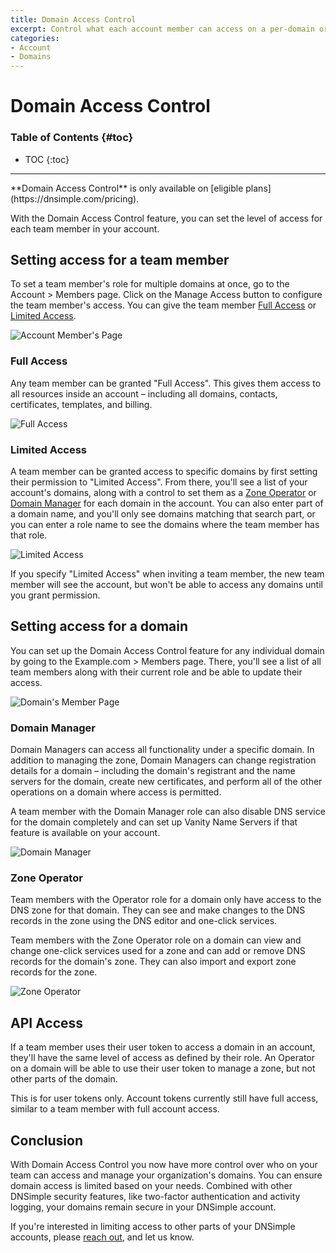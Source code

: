```yaml
---
title: Domain Access Control
excerpt: Control what each account member can access on a per-domain or per-zone basis.
categories:
- Account
- Domains
---
```


# Domain Access Control

### Table of Contents {#toc}

* TOC
{:toc}

---

<info>
**Domain Access Control** is only available on [eligible plans](https://dnsimple.com/pricing).
</info>

With the Domain Access Control feature, you can set the level of access for each team member in your account.

## Setting access for a team member

To set a team member's role for multiple domains at once, go to the Account > Members page. Click on the Manage Access button to configure the team member's access. You can give the team member [Full Access](#full-access) or [Limited Access](#limited-access). 

![Account Member's Page](/files/domain-access-control-members-page.png)

### Full Access

Any team member can be granted "Full Access". This gives them access to all resources inside an account – including all domains, contacts, certificates, templates, and billing.

![Full Access](/files/domain-access-control-full-access.png)

### Limited Access

A team member can be granted access to specific domains by first setting their permission to "Limited Access". From there, you'll see a list of your account's domains, along with a control to set them as a [Zone Operator](#zone-operator) or [Domain Manager](#domain-manager) for each domain in the account. You can also enter part of a domain name, and you'll only see domains matching that search part, or you can enter a role name to see the domains where the team member has that role.

![Limited Access](/files/domain-access-control-limited-access.png)

<info>
If you specify "Limited Access" when inviting a team member, the new team member will see the account, but won't be able to access any domains until you grant permission.
</info>

## Setting access for a domain

You can set up the Domain Access Control feature for any individual domain by going to the Example.com > Members page. There, you'll see a list of all team members along with their current role and be able to update their access.

![Domain's Member Page](/files/domain-access-control-domain-page.png)

### Domain Manager

Domain Managers can access all functionality under a specific domain. In addition to managing the zone, Domain Managers can change registration details for a domain – including the domain's registrant and the name servers for the domain, create new certificates, and perform all of the other operations on a domain where access is permitted.

A team member with the Domain Manager role can also disable DNS service for the domain completely and can set up Vanity Name Servers if that feature is available on your account.

![Domain Manager](/files/domain-access-control-domain-manager.png)

### Zone Operator

Team members with the Operator role for a domain only have access to the DNS zone for that domain. They can see and make changes to the DNS records in the zone using the DNS editor and one-click services.

Team members with the Zone Operator role on a domain can view and change one-click services used for a zone and can add or remove DNS records for the domain's zone. They can also import and export zone records for the zone.

![Zone Operator](/files/domain-access-control-zone-operator.png)

## API Access

If a team member uses their user token to access a domain in an account, they'll have the same level of access as defined by their role. An Operator on a domain will be able to use their user token to manage a zone, but not other parts of the domain.

This is for user tokens only. Account tokens currently still have full access, similar to a team member with full account access.

## Conclusion

With Domain Access Control you now have more control over who on your team can access and manage your organization's domains. You can ensure domain access is limited based on your needs. Combined with other DNSimple security features, like two-factor authentication and activity logging, your domains remain secure in your DNSimple account.

If you're interested in limiting access to other parts of your DNSimple accounts, please [reach out](https://dnsimple.com/contact), and let us know.
